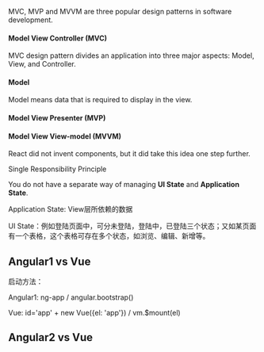 MVC, MVP and MVVM are three popular design patterns in software development.

#### Model View Controller (MVC)

MVC design pattern divides an application into three major aspects: Model, View, and Controller.

#### Model

Model means data that is required to display in the view.

#### Model View Presenter (MVP)


#### Model View View-model (MVVM)

React did not invent components, but it did take this idea one step further.

Single Responsibility Principle

You do not have a separate way of managing **UI State** and **Application State**.

Application State: View层所依赖的数据

UI State：例如登陆页面中，可分未登陆，登陆中，已登陆三个状态；又如某页面有一个表格，这个表格可存在多个状态，如浏览、编辑、新增等。


## Angular1 vs Vue

启动方法：

Angular1: ng-app / angular.bootstrap()

Vue: id='app' + new Vue({el: 'app'}) / vm.$mount(el)

## Angular2 vs Vue